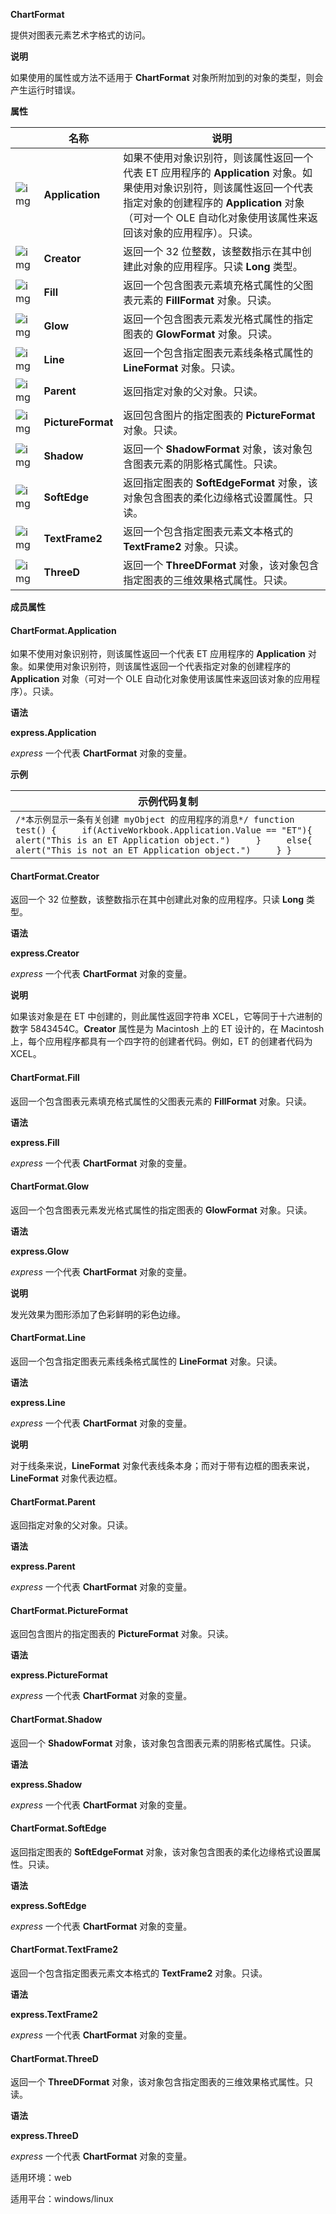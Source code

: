 **ChartFormat**



提供对图表元素艺术字格式的访问。

**说明**

如果使用的属性或方法不适用于 **ChartFormat** 对象所附加到的对象的类型，则会产生运行时错误。

**属性**

|                                                              | 名称              | 说明                                                         |
| ------------------------------------------------------------ | ----------------- | ------------------------------------------------------------ |
| ![img](https://qn.cache.wpscdn.cn/encs/doc/office_v19/gif/properties.gif) | **Application**   | 如果不使用对象识别符，则该属性返回一个代表 ET 应用程序的 **Application** 对象。如果使用对象识别符，则该属性返回一个代表指定对象的创建程序的 **Application** 对象（可对一个 OLE 自动化对象使用该属性来返回该对象的应用程序）。只读。 |
| ![img](https://qn.cache.wpscdn.cn/encs/doc/office_v19/gif/properties.gif) | **Creator**       | 返回一个 32 位整数，该整数指示在其中创建此对象的应用程序。只读 **Long** 类型。 |
| ![img](https://qn.cache.wpscdn.cn/encs/doc/office_v19/gif/properties.gif) | **Fill**          | 返回一个包含图表元素填充格式属性的父图表元素的 **FillFormat** 对象。只读。 |
| ![img](https://qn.cache.wpscdn.cn/encs/doc/office_v19/gif/properties.gif) | **Glow**          | 返回一个包含图表元素发光格式属性的指定图表的 **GlowFormat** 对象。只读。 |
| ![img](https://qn.cache.wpscdn.cn/encs/doc/office_v19/gif/properties.gif) | **Line**          | 返回一个包含指定图表元素线条格式属性的 **LineFormat** 对象。只读。 |
| ![img](https://qn.cache.wpscdn.cn/encs/doc/office_v19/gif/properties.gif) | **Parent**        | 返回指定对象的父对象。只读。                                 |
| ![img](https://qn.cache.wpscdn.cn/encs/doc/office_v19/gif/properties.gif) | **PictureFormat** | 返回包含图片的指定图表的 **PictureFormat** 对象。只读。      |
| ![img](https://qn.cache.wpscdn.cn/encs/doc/office_v19/gif/properties.gif) | **Shadow**        | 返回一个 **ShadowFormat** 对象，该对象包含图表元素的阴影格式属性。只读。 |
| ![img](https://qn.cache.wpscdn.cn/encs/doc/office_v19/gif/properties.gif) | **SoftEdge**      | 返回指定图表的 **SoftEdgeFormat** 对象，该对象包含图表的柔化边缘格式设置属性。只读。 |
| ![img](https://qn.cache.wpscdn.cn/encs/doc/office_v19/gif/properties.gif) | **TextFrame2**    | 返回一个包含指定图表元素文本格式的 **TextFrame2** 对象。只读。 |
| ![img](https://qn.cache.wpscdn.cn/encs/doc/office_v19/gif/properties.gif) | **ThreeD**        | 返回一个 **ThreeDFormat** 对象，该对象包含指定图表的三维效果格式属性。只读。 |

**成员属性**

#### **ChartFormat.Application**

如果不使用对象识别符，则该属性返回一个代表 ET 应用程序的 **Application** 对象。如果使用对象识别符，则该属性返回一个代表指定对象的创建程序的 **Application** 对象（可对一个 OLE 自动化对象使用该属性来返回该对象的应用程序）。只读。

**语法**

**express.Application**

*express*   一个代表 **ChartFormat** 对象的变量。

**示例**

| 示例代码复制                                                 |
| ------------------------------------------------------------ |
| `/*本示例显示一条有关创建 myObject 的应用程序的消息*/ function test() {     if(ActiveWorkbook.Application.Value == "ET"){         alert("This is an ET Application object.")     }     else{         alert("This is not an ET Application object.")     } } ` |

#### **ChartFormat.Creator**

返回一个 32 位整数，该整数指示在其中创建此对象的应用程序。只读 **Long** 类型。

**语法**

**express.Creator**

*express*   一个代表 **ChartFormat** 对象的变量。

**说明**

如果该对象是在 ET 中创建的，则此属性返回字符串 XCEL，它等同于十六进制的数字 5843454C。**Creator** 属性是为 Macintosh 上的 ET 设计的，在 Macintosh 上，每个应用程序都具有一个四字符的创建者代码。例如，ET 的创建者代码为 XCEL。

#### **ChartFormat.Fill**

返回一个包含图表元素填充格式属性的父图表元素的 **FillFormat** 对象。只读。

**语法**

**express.Fill**

*express*   一个代表 **ChartFormat** 对象的变量。

#### **ChartFormat.Glow**

返回一个包含图表元素发光格式属性的指定图表的 **GlowFormat** 对象。只读。

**语法**

**express.Glow**

*express*   一个代表 **ChartFormat** 对象的变量。

**说明**

发光效果为图形添加了色彩鲜明的彩色边缘。

#### **ChartFormat.Line**

返回一个包含指定图表元素线条格式属性的 **LineFormat** 对象。只读。

**语法**

**express.Line**

*express*   一个代表 **ChartFormat** 对象的变量。

**说明**

对于线条来说，**LineFormat** 对象代表线条本身；而对于带有边框的图表来说，**LineFormat** 对象代表边框。

#### **ChartFormat.Parent**

返回指定对象的父对象。只读。

**语法**

**express.Parent**

*express*   一个代表 **ChartFormat** 对象的变量。

#### **ChartFormat.PictureFormat**

返回包含图片的指定图表的 **PictureFormat** 对象。只读。

**语法**

**express.PictureFormat**

*express*   一个代表 **ChartFormat** 对象的变量。

#### **ChartFormat.Shadow**

返回一个 **ShadowFormat** 对象，该对象包含图表元素的阴影格式属性。只读。

**语法**

**express.Shadow**

*express*   一个代表 **ChartFormat** 对象的变量。

#### **ChartFormat.SoftEdge**

返回指定图表的 **SoftEdgeFormat** 对象，该对象包含图表的柔化边缘格式设置属性。只读。

**语法**

**express.SoftEdge**

*express*   一个代表 **ChartFormat** 对象的变量。

#### **ChartFormat.TextFrame2**

返回一个包含指定图表元素文本格式的 **TextFrame2** 对象。只读。

**语法**

**express.TextFrame2**

*express*   一个代表 **ChartFormat** 对象的变量。

#### **ChartFormat.ThreeD**

返回一个 **ThreeDFormat** 对象，该对象包含指定图表的三维效果格式属性。只读。

**语法**

**express.ThreeD**

*express*   一个代表 **ChartFormat** 对象的变量。

适用环境：web

适用平台：windows/linux